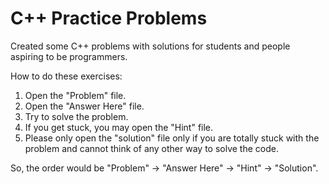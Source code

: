 # C++ Practice Problems
Created some C++ problems with solutions for students and people aspiring to be programmers.

How to do these exercises:
1. Open the "Problem" file.
2. Open the "Answer Here" file.
3. Try to solve the problem.
4. If you get stuck, you may open the "Hint" file.
5. Please only open the "solution" file only if you are totally stuck with the problem and cannot think of any other way to solve the code.

So, the order would be "Problem" -> "Answer Here" -> "Hint" -> "Solution".

